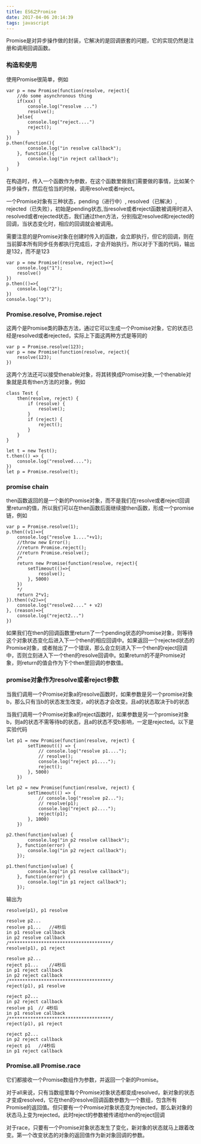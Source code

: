 ```yaml
---
title: ES6之Promise
date: 2017-04-06 20:14:39
tags: javascript
---
```

Promise是对异步操作做的封装，它解决的是回调嵌套的问题，它的实现仍然是注册和调用回调函数。

### 构造和使用
使用Promise很简单，例如

```
var p = new Promise(function(resolve, reject){
	//do some asynchronous thing
	if(xxx) {
		console.log("resolve ...")
		resolve();
	}else{
		console.log("reject....")
		reject();
	}
})
p.then(function(){
		console.log("in resolve callback");
	}, function(){
		console.log("in reject callback");
	}
)
```

在构造时，传入一个函数作为参数，在这个函数里做我们需要做的事情，比如某个异步操作，然后在恰当的时候，调用resolve或者reject。

一个Promise对象有三种状态，pending（进行中）, resolved（已解决）, rejected（已失败），初始是pending状态,当resolve或者reject函数被调用时进入resolved或者rejected状态，我们通过then方法，分别指定resolved和rejected的回调，当状态变化时，相应的回调就会被调用。

需要注意的是Promise对象在创建时传入的函数，会立即执行，但它的回调，则在当前脚本所有同步任务都执行完成后，才会开始执行。所以对于下面的代码，输出是132，而不是123

```
var p = new Promise((resolve, reject)=>{
	console.log("1");	
	resolve()
})
p.then(()=>{
	console.log("2");
})
console.log("3");
```

### Promise.resolve, Promise.reject

这两个是Promise类的静态方法，通过它可以生成一个Promise对象，它的状态已经是resolved或者rejected，实际上下面这两种方式是等同的

```
var p = Promise.resolve(123);
var p = new Promise(function(resolve, reject){
	resolve(123);
})
```

这两个方法还可以接受thenable对象，将其转换成Promise对象,一个thenable对象就是具有then方法的对象，例如

```
class Test {
	then(resolve, reject) {
		if (resolve) {
			resolve();
		}
		if (reject) {
			reject();
		}
	}
}

let t = new Test();
t.then(() => {
	console.log("resolved....");
})
let p = Promise.resolve(t);
```

### promise chain
then函数返回的是一个新的Promise对象，而不是我们在resolve或者reject回调里return的值，所以我们可以在then函数后面继续接then函数，形成一个promise链，例如

```
var p = Promise.resolve(1);
p.then((v1)=>{
	console.log("resolve 1...."+v1);
	//throw new Error();
	//return Promise.reject();
	//return Promise.resolve();
	/*
	return new Promise(function(resolve, reject){
		setTimeout(()=>{
			resolve();
		}, 5000)
	})
	*/
	return 2*v1;
}).then((v2)=>{
	console.log("resolve2...." + v2)
}, (reason)=>{
	console.log("reject2...")
})
```

如果我们在then的回调函数里return了一个pending状态的Promise对象，则等待这个对象状态变化后进入下一个then的相应回调中。如果返回一个rejected状态的Promise对象，或者抛出了一个错误，那么会立刻进入下一个then的reject回调中，否则立刻进入下一个then的resolve回调中。如果return的不是Promise对象，则return的值会作为下个then里回调的参数值。

### promise对象作为resolve或者reject参数
当我们调用一个Promise对象a的resolve函数时，如果参数是另一个promise对象b，那么只有当b的状态发生改变，a的状态才会改变。且a的状态取决于b的状态

当我们调用一个Promise对象a的reject函数时，如果参数是另一个promise对象b，则a的状态不需等待b的状态，且a的状态不受b影响，一定是rejected。以下是实验代码

```
let p1 = new Promise(function(resolve, reject) {
		setTimeout(() => {
			// console.log("resolve p1....");
			// resolve();
			console.log("reject p1....");
			reject();
		}, 5000)
	})

let p2 = new Promise(function(resolve, reject) {
		setTimeout(() => {
			// console.log("resolve p2...");
			// resolve(p1);
			console.log("reject p2....");
			reject(p1);
		}, 1000)
	})

p2.then(function(value) {
		console.log("in p2 resolve callback");
	}, function(error) {
		console.log("in p2 reject callback");
	});

p1.then(function(value) {
		console.log("in p1 resolve callback");
	}, function(error) {
		console.log("in p1 reject callback");
	});
```

输出为

```
resolve(p1), p1 resolve

resolve p2...
resolve p1...	//4秒后
in p1 resolve callback
in p2 resolve callback
/**************************************/
resolve(p1), p1 reject

resolve p2...
reject p1...	//4秒后
in p1 reject callback
in p2 reject callback
/**************************************/
reject(p1), p1 resolve

reject p2...
in p2 reject callback
resolve p1	// 4秒后
in p1 resolve callback
/**************************************/
reject(p1), p1 reject

reject p2...
in p2 reject callback
reject p1	//4秒后
in p1 reject callback

```

### Promise.all Promise.race

它们都接收一个Promise数组作为参数，并返回一个新的Promise。

对于all来说，只有当数组里每个Promise对象状态都变成resolved，新对象的状态才变成resolved，它在then的resolve回调函数参数为一个数组，包含所有Promise的返回值。但只要有一个Promise对象状态变为rejected，那么新对象的状态马上变为rejected。此时reject的参数被传递给then的reject回调

对于race，只要有一个Promise对象状态发生了变化，新对象的状态就马上跟着改变。第一个改变状态的对象的返回值作为新对象回调的参数。